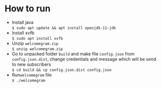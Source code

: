 # How to run
* Install java  
`$ sudo apt update && apt install openjdk-11-jdk`
* Install xvfb  
`$ sudo apt install xvfb`
* Unzip `welcomegram.zip`  
`$ unzip welcomegram.zip`
* Go to unpacked folder `build` and make file `config.json` from `config.json.dist`, change credentials and message which will be send to new subscribers  
`$ cd build && cp config.json.dist config.json`
* Run`welcomegram` file  
`$ ./welcomegram`
